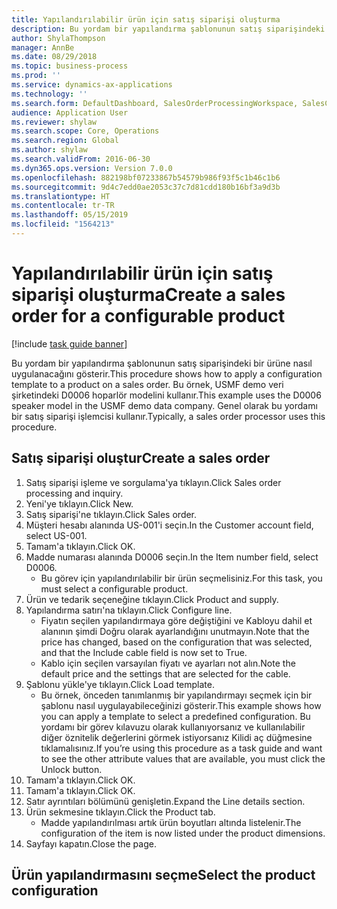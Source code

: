 ```yaml
---
title: Yapılandırılabilir ürün için satış siparişi oluşturma
description: Bu yordam bir yapılandırma şablonunun satış siparişindeki bir ürüne nasıl uygulanacağını gösterir.
author: ShylaThompson
manager: AnnBe
ms.date: 08/29/2018
ms.topic: business-process
ms.prod: ''
ms.service: dynamics-ax-applications
ms.technology: ''
ms.search.form: DefaultDashboard, SalesOrderProcessingWorkspace, SalesCreateOrder, SalesTable, PCRuntimeConfigurator, PCTemplateConfigurationSelection
audience: Application User
ms.reviewer: shylaw
ms.search.scope: Core, Operations
ms.search.region: Global
ms.author: shylaw
ms.search.validFrom: 2016-06-30
ms.dyn365.ops.version: Version 7.0.0
ms.openlocfilehash: 882198bf07233867b54579b986f93f5c1b46c1b6
ms.sourcegitcommit: 9d4c7edd0ae2053c37c7d81cdd180b16bf3a9d3b
ms.translationtype: HT
ms.contentlocale: tr-TR
ms.lasthandoff: 05/15/2019
ms.locfileid: "1564213"
---
```

# <a name="create-a-sales-order-for-a-configurable-product"></a><span data-ttu-id="febd5-103">Yapılandırılabilir ürün için satış siparişi oluşturma</span><span class="sxs-lookup"><span data-stu-id="febd5-103">Create a sales order for a configurable product</span></span>

[!include [task guide banner](../../includes/task-guide-banner.md)]

<span data-ttu-id="febd5-104">Bu yordam bir yapılandırma şablonunun satış siparişindeki bir ürüne nasıl uygulanacağını gösterir.</span><span class="sxs-lookup"><span data-stu-id="febd5-104">This procedure shows how to apply a configuration template to a product on a sales order.</span></span> <span data-ttu-id="febd5-105">Bu örnek, USMF demo veri şirketindeki D0006 hoparlör modelini kullanır.</span><span class="sxs-lookup"><span data-stu-id="febd5-105">This example uses the D0006 speaker model in the USMF demo data company.</span></span> <span data-ttu-id="febd5-106">Genel olarak bu yordamı bir satış siparişi işlemcisi kullanır.</span><span class="sxs-lookup"><span data-stu-id="febd5-106">Typically, a sales order processor uses this procedure.</span></span>


## <a name="create-a-sales-order"></a><span data-ttu-id="febd5-107">Satış siparişi oluştur</span><span class="sxs-lookup"><span data-stu-id="febd5-107">Create a sales order</span></span>
1. <span data-ttu-id="febd5-108">Satış siparişi işleme ve sorgulama'ya tıklayın.</span><span class="sxs-lookup"><span data-stu-id="febd5-108">Click Sales order processing and inquiry.</span></span>
2. <span data-ttu-id="febd5-109">Yeni'ye tıklayın.</span><span class="sxs-lookup"><span data-stu-id="febd5-109">Click New.</span></span>
3. <span data-ttu-id="febd5-110">Satış siparişi'ne tıklayın.</span><span class="sxs-lookup"><span data-stu-id="febd5-110">Click Sales order.</span></span>
4. <span data-ttu-id="febd5-111">Müşteri hesabı alanında US-001'i seçin.</span><span class="sxs-lookup"><span data-stu-id="febd5-111">In the Customer account field, select US-001.</span></span> 
5. <span data-ttu-id="febd5-112">Tamam'a tıklayın.</span><span class="sxs-lookup"><span data-stu-id="febd5-112">Click OK.</span></span>
6. <span data-ttu-id="febd5-113">Madde numarası alanında D0006 seçin.</span><span class="sxs-lookup"><span data-stu-id="febd5-113">In the Item number field, select D0006.</span></span>
    * <span data-ttu-id="febd5-114">Bu görev için yapılandırılabilir bir ürün seçmelisiniz.</span><span class="sxs-lookup"><span data-stu-id="febd5-114">For this task, you must select a configurable product.</span></span>  
7. <span data-ttu-id="febd5-115">Ürün ve tedarik seçeneğine tıklayın.</span><span class="sxs-lookup"><span data-stu-id="febd5-115">Click Product and supply.</span></span>
8. <span data-ttu-id="febd5-116">Yapılandırma satırı'na tıklayın.</span><span class="sxs-lookup"><span data-stu-id="febd5-116">Click Configure line.</span></span>
    * <span data-ttu-id="febd5-117">Fiyatın seçilen yapılandırmaya göre değiştiğini ve Kabloyu dahil et alanının şimdi Doğru olarak ayarlandığını unutmayın.</span><span class="sxs-lookup"><span data-stu-id="febd5-117">Note that the price has changed, based on the configuration that was selected, and that the Include cable field is now set to True.</span></span>  
    * <span data-ttu-id="febd5-118">Kablo için seçilen varsayılan fiyatı ve ayarları not alın.</span><span class="sxs-lookup"><span data-stu-id="febd5-118">Note the default price and the settings that are selected for the cable.</span></span>  
9. <span data-ttu-id="febd5-119">Şablonu yükle'ye tıklayın.</span><span class="sxs-lookup"><span data-stu-id="febd5-119">Click Load template.</span></span>
    * <span data-ttu-id="febd5-120">Bu örnek, önceden tanımlanmış bir yapılandırmayı seçmek için bir şablonu nasıl uygulayabileceğinizi gösterir.</span><span class="sxs-lookup"><span data-stu-id="febd5-120">This example shows how you can apply a template to select a predefined configuration.</span></span> <span data-ttu-id="febd5-121">Bu yordamı bir görev kılavuzu olarak kullanıyorsanız ve kullanılabilir diğer öznitelik değerlerini görmek istiyorsanız Kilidi aç düğmesine tıklamalısınız.</span><span class="sxs-lookup"><span data-stu-id="febd5-121">If you’re using this procedure as a task guide and want to see the other attribute values that are available, you must click the Unlock button.</span></span>  
10. <span data-ttu-id="febd5-122">Tamam'a tıklayın.</span><span class="sxs-lookup"><span data-stu-id="febd5-122">Click OK.</span></span>
11. <span data-ttu-id="febd5-123">Tamam'a tıklayın.</span><span class="sxs-lookup"><span data-stu-id="febd5-123">Click OK.</span></span>
12. <span data-ttu-id="febd5-124">Satır ayrıntıları bölümünü genişletin.</span><span class="sxs-lookup"><span data-stu-id="febd5-124">Expand the Line details section.</span></span>
13. <span data-ttu-id="febd5-125">Ürün sekmesine tıklayın.</span><span class="sxs-lookup"><span data-stu-id="febd5-125">Click the Product tab.</span></span>
    * <span data-ttu-id="febd5-126">Madde yapılandırılması artık ürün boyutları altında listelenir.</span><span class="sxs-lookup"><span data-stu-id="febd5-126">The configuration of the item is now listed under the product dimensions.</span></span>  
14. <span data-ttu-id="febd5-127">Sayfayı kapatın.</span><span class="sxs-lookup"><span data-stu-id="febd5-127">Close the page.</span></span>

## <a name="select-the-product-configuration"></a><span data-ttu-id="febd5-128">Ürün yapılandırmasını seçme</span><span class="sxs-lookup"><span data-stu-id="febd5-128">Select the product configuration</span></span>

